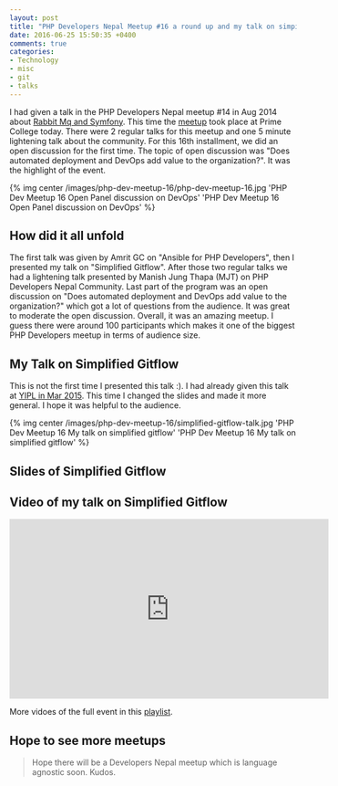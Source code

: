 ```yaml
---
layout: post
title: "PHP Developers Nepal Meetup #16 a round up and my talk on simpilfied gitflow with slides"
date: 2016-06-25 15:50:35 +0400
comments: true
categories:
- Technology
- misc
- git
- talks
---
```


I had given a talk in the PHP Developers Nepal meetup #14 in Aug 2014 about [Rabbit Mq and Symfony](http://geshan.com.np/blog/2014/08/basic-overview-of-message-queues-rabbit/).
This time the [meetup](http://developers-nepal.github.io/php/meetups/25-Jun-2016/) took place at
Prime College today. There were 2 regular talks for this meetup and one 5 minute lightening
talk about the community. For this 16th installment, we did an open discussion for the first time.
The topic of open discussion was "Does automated deployment and DevOps add value to the organization?".
It was the highlight of the event.

{% img center /images/php-dev-meetup-16/php-dev-meetup-16.jpg 'PHP Dev Meetup 16 Open Panel discussion on DevOps' 'PHP Dev Meetup 16 Open Panel discussion on DevOps' %}

<!-- more -->

## How did it all unfold

The first talk was given by Amrit GC on "Ansible for PHP Developers", then I presented my talk on "Simplified Gitflow".
After those two regular talks we had a lightening talk presented by Manish Jung Thapa (MJT) on PHP Developers Nepal Community.
Last part of the program was an open discussion on "Does automated deployment and DevOps add value to the organization?" which
got a lot of questions from the audience. It was great to moderate the open discussion. Overall, it was an amazing meetup. I guess
there were around 100 participants which makes it one of the biggest PHP Developers meetup in terms of audience size.

## My Talk on Simplified Gitflow

This is not the first time I presented this talk :). I had already given this talk at [YIPL in Mar 2015](http://geshan.com.np/blog/2015/09/how-to-use-simplified-gitflow-branching-model-video/).
This time I changed the slides and made it more general. I hope it was helpful to the audience.

{% img center /images/php-dev-meetup-16/simplified-gitflow-talk.jpg 'PHP Dev Meetup 16 My talk on simplified gitflow' 'PHP Dev Meetup 16 My talk on simplified gitflow' %}

## Slides of Simplified Gitflow

<script async class="speakerdeck-embed" data-id="acdf3ecb8fd84007b33113d906e5dd3c" data-ratio="1.77777777777778" src="//speakerdeck.com/assets/embed.js"></script>

## Video of my talk on Simplified Gitflow

<iframe width="560" height="315" src="https://www.youtube.com/embed/jznORrhoV-M?rel=0" frameborder="0" allowfullscreen></iframe>

More vidoes of the full event in this [playlist](https://www.youtube.com/playlist?list=PLhTqkNYfkucxGk2OssIseNLMF9jPXYoHC).

## Hope to see more meetups

> Hope there will be a Developers Nepal meetup which is language agnostic soon. Kudos.
